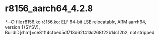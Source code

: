 # r8156_aarch64_4.2.8
╰─○ file r8156.ko
r8156.ko: ELF 64-bit LSB relocatable, ARM aarch64, version 1 (SYSV), BuildID[sha1]=ce81f14cfbed5df713d62f413d268f22b14c12b2, not stripped
